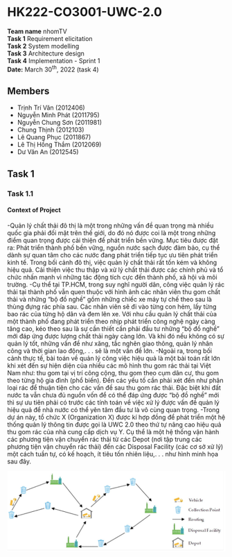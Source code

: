 # HK222-CO3001-UWC-2.0
**Team name** nhomTV\
**Task 1**  Requirement elicitation\
**Task 2**  System modelling\
**Task 3**  Architecture design\
**Task 4**  Implementation - Sprint 1\
**Date:** March 30<sup>th</sup>, 2022 (task 4)

## Members
- Trịnh Trí Văn (2012406)
- Nguyễn Minh Phát (2011795)
- Nguyễn Chung Sơn (2011981)
- Chung Thịnh (2012103)
- Lê Quang Phục (2011867)
- Lê Thị Hồng Thắm (2012069)
- Dư Văn An (2012545)

## Task 1
### Task 1.1
#### Context of Project
-Quản lý chất thải đô thị là một trong những vấn đề quan trọng mà nhiều quốc gia phải đối mặt trên
thế giới, do đó nó được coi là một trong những điểm quan trọng được cải thiện để phát triển bền vững.
Mục tiêu được đặt ra: Phát triển thành phố bền vững, nguồn nước sạch được đảm bảo, cụ thể dành sự
quan tâm cho các nước đang phát triển tiếp tục ưu tiên phát triển kinh tế.
Trong bối cảnh đô thị, việc quản lý chất thải rất tốn kém và không hiệu quả. Cải thiện việc thu thập
và xử lý chất thải được các chính phủ và tổ chức nhấn mạnh vì những tác động tích cực đến thành phố,
xã hội và môi trường.
-Cụ thể tại TP.HCM, trong suy nghĩ người dân, công việc quản lý rác thải tại thành phố vẫn quen
thuộc với hình ảnh các nhân viên thu gom chất thải và những “bộ đồ nghề” gồm những chiếc xe máy tự
chế theo sau là thùng đựng rác phía sau. Các nhân viên sẽ đi vào từng con hẻm, lấy từng bao rác của
từng hộ dân và đem lên xe. Với nhu cầu quản lý chất thải của một thành phố đang phát triển theo nhịp
phát triển công nghệ ngày càng tăng cao, kéo theo sau là sự cần thiết cần phải đầu tư những “bộ đồ
nghề” mới đáp ứng được lượng chất thải ngày càng lớn. Và khi đó nếu không có sự quản lý tốt, những
vấn đề như xăng, tắc nghẽn giao thông, quản lý nhân công và thời gian lao động,. . . sẽ là một vấn đề
lớn.
-Ngoài ra, trong bối cảnh thực tế, bài toán về quản lý công việc hiệu quả là một bài toán rất lớn khi
xét đến sự hiện diện của nhiều các mô hình thu gom rác thải tại Việt Nam như: thu gom tại vị trí công
cộng, thu gom theo cụm dân cư, thu gom theo từng hộ gia đình (phổ biến). Đến các yếu tố cần phải xét
đến như phân loại rác để thuận tiện cho các vấn đề sau thu gom rác thải.
Đặc biệt khi đất nước ta vẫn chưa đủ nguồn vốn để có thể đáp ứng được “bộ đồ nghề” mới thì sự ưu
tiên phải có trước các tính toán về việc xử lý được vấn đề quản lý hiệu quả để nhà nước có thể yên tâm
đầu tư là vô cùng quan trọng.
-Trong dự án này, tổ chức X (Organization X) được kí hợp đồng để phát triển một hệ thống quản
lý thông tin được gọi là UWC 2.0 theo thứ tự nâng cao hiệu quả thu gom rác của nhà cung cấp dịch vụ
Y. Cụ thể là một hệ thống vận hành các phương tiện vận chuyển rác thải từ các Depot (nơi tập trung
các phương tiện vận chuyển rác thải) đến các Disposal Facility (các cơ sở xử lý) một cách tuần tự, có kế
hoạch, ít tiêu tốn nhiên liệu,. . . như hình minh họa sau đây.

![Hình 1.1](/pictures/ForREADME/open.png?raw=true)

